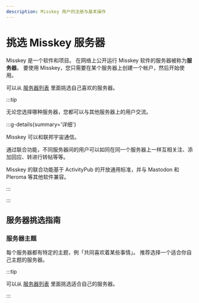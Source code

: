 ```yaml
---
description: Misskey 用户的注册与基本操作
---
```


# 挑选 Misskey 服务器

Misskey 是一个软件和项目。
在网络上公开运行 Misskey 软件的服务器被称为**服务器**。
要使用 Misskey，您只需要在某个服务器上创建一个帐户，然后开始使用。

可以从 [服务器列表](/servers/) 里面挑选自己喜欢的服务器。

:::tip

无论您选择哪种服务器，您都可以与其他服务器上的用户交流。

:::g-details{summary='详细'}

Misskey 可以和联邦宇宙通信。

通过联合功能，不同服务器间的用户可以如同在同一个服务器上一样互相关注、添加回应、转进行转帖等等。

Misskey 的联合功能基于 ActivityPub 的开放通用标准，并与 Mastodon 和 Pleroma 等其他软件兼容。

:::

:::

## 服务器挑选指南

### 服务器主题

每个服务器都有特定的主题，例「共同喜欢着某些事情」。
推荐选择一个适合你自己主题的服务器。

:::tip

可以从 [服务器列表](/servers/) 里面挑选适合自己的服务器。

:::
